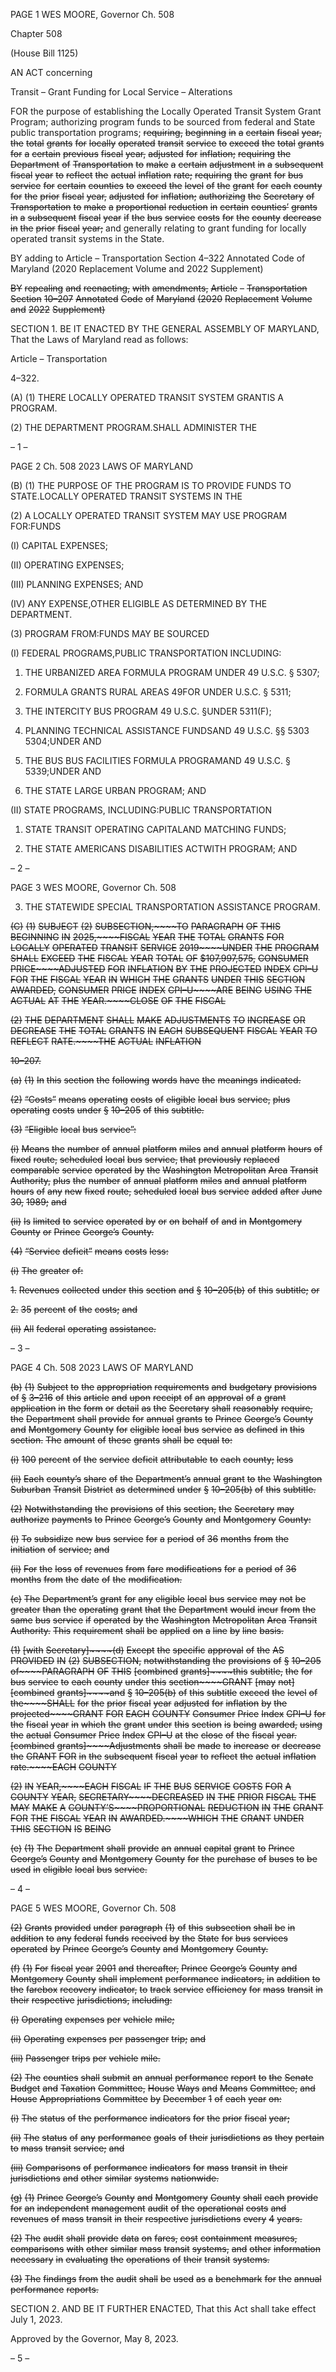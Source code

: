 PAGE 1
WES MOORE, Governor Ch. 508

Chapter 508

(House Bill 1125)

AN ACT concerning

Transit – Grant Funding for Local Service – Alterations

FOR the purpose of establishing the Locally Operated Transit System Grant Program;
authorizing program funds to be sourced from federal and State public
transportation programs; ~~requiring,~~ ~~beginning~~ ~~in~~ ~~a~~ ~~certain~~ ~~fiscal~~ ~~year,~~ ~~the~~ ~~total~~
~~grants~~ ~~for~~ ~~locally~~ ~~operated~~ ~~transit~~ ~~service~~ ~~to~~ ~~exceed~~ ~~the~~ ~~total~~ ~~grants~~ ~~for~~ ~~a~~ ~~certain~~
~~previous~~ ~~fiscal~~ ~~year,~~ ~~adjusted~~ ~~for~~ ~~inflation;~~ ~~requiring~~ ~~the~~ ~~Department~~ ~~of~~
~~Transportation~~ ~~to~~ ~~make~~ ~~a~~ ~~certain~~ ~~adjustment~~ ~~in~~ ~~a~~ ~~subsequent~~ ~~fiscal~~ ~~year~~ ~~to~~ ~~reflect~~
~~the~~ ~~actual~~ ~~inflation~~ ~~rate;~~ ~~requiring~~ ~~the~~ ~~grant~~ ~~for~~ ~~bus~~ ~~service~~ ~~for~~ ~~certain~~ ~~counties~~ ~~to~~
~~exceed~~ ~~the~~ ~~level~~ ~~of~~ ~~the~~ ~~grant~~ ~~for~~ ~~each~~ ~~county~~ ~~for~~ ~~the~~ ~~prior~~ ~~fiscal~~ ~~year,~~ ~~adjusted~~ ~~for~~
~~inflation;~~ ~~authorizing~~ ~~the~~ ~~Secretary~~ ~~of~~ ~~Transportation~~ ~~to~~ ~~make~~ ~~a~~ ~~proportional~~
~~reduction~~ ~~in~~ ~~certain~~ ~~counties’~~ ~~grants~~ ~~in~~ ~~a~~ ~~subsequent~~ ~~fiscal~~ ~~year~~ ~~if~~ ~~the~~ ~~bus~~ ~~service~~
~~costs~~ ~~for~~ ~~the~~ ~~county~~ ~~decrease~~ ~~in~~ ~~the~~ ~~prior~~ ~~fiscal~~ ~~year;~~ and generally relating to grant
funding for locally operated transit systems in the State.

BY adding to
Article – Transportation
Section 4–322
Annotated Code of Maryland
(2020 Replacement Volume and 2022 Supplement)

~~BY~~ ~~repealing~~ ~~and~~ ~~reenacting,~~ ~~with~~ ~~amendments,~~
~~Article~~ ~~–~~ ~~Transportation~~
~~Section~~ ~~10–207~~
~~Annotated~~ ~~Code~~ ~~of~~ ~~Maryland~~
~~(2020~~ ~~Replacement~~ ~~Volume~~ ~~and~~ ~~2022~~ ~~Supplement)~~

SECTION 1. BE IT ENACTED BY THE GENERAL ASSEMBLY OF MARYLAND,
That the Laws of Maryland read as follows:

Article – Transportation

4–322.

(A) (1) THERE LOCALLY OPERATED TRANSIT SYSTEM GRANTIS A
PROGRAM.

(2) THE DEPARTMENT PROGRAM.SHALL ADMINISTER THE

– 1 –

PAGE 2
Ch. 508 2023 LAWS OF MARYLAND

(B) (1) THE PURPOSE OF THE PROGRAM IS TO PROVIDE FUNDS TO
STATE.LOCALLY OPERATED TRANSIT SYSTEMS IN THE

(2) A LOCALLY OPERATED TRANSIT SYSTEM MAY USE PROGRAM
FOR:FUNDS

(I) CAPITAL EXPENSES;

(II) OPERATING EXPENSES;

(III) PLANNING EXPENSES; AND

(IV) ANY EXPENSE,OTHER ELIGIBLE AS DETERMINED BY THE
DEPARTMENT.

(3) PROGRAM FROM:FUNDS MAY BE SOURCED

(I) FEDERAL PROGRAMS,PUBLIC TRANSPORTATION
INCLUDING:

1. THE URBANIZED AREA FORMULA PROGRAM UNDER
49 U.S.C. § 5307;

2. FORMULA GRANTS RURAL AREAS 49FOR UNDER
U.S.C. § 5311;

3. THE INTERCITY BUS PROGRAM 49 U.S.C. §UNDER
5311(F);

4. PLANNING TECHNICAL ASSISTANCE FUNDSAND
49 U.S.C. §§ 5303 5304;UNDER AND

5. THE BUS BUS FACILITIES FORMULA PROGRAMAND
49 U.S.C. § 5339;UNDER AND

6. THE STATE LARGE URBAN PROGRAM; AND

(II) STATE PROGRAMS, INCLUDING:PUBLIC TRANSPORTATION

1. STATE TRANSIT OPERATING CAPITALAND
MATCHING FUNDS;

2. THE STATE AMERICANS DISABILITIES ACTWITH
PROGRAM; AND

– 2 –

PAGE 3
WES MOORE, Governor Ch. 508

3. THE STATEWIDE SPECIAL TRANSPORTATION
ASSISTANCE PROGRAM.

~~(C)~~ ~~(1)~~ ~~SUBJECT~~ ~~(2)~~ ~~SUBSECTION,~~~~TO~~ ~~PARAGRAPH~~ ~~OF~~ ~~THIS~~ ~~BEGINNING~~ ~~IN~~
~~2025,~~~~FISCAL~~ ~~YEAR~~ ~~THE~~ ~~TOTAL~~ ~~GRANTS~~ ~~FOR~~ ~~LOCALLY~~ ~~OPERATED~~ ~~TRANSIT~~ ~~SERVICE~~
~~2019~~~~UNDER~~ ~~THE~~ ~~PROGRAM~~ ~~SHALL~~ ~~EXCEED~~ ~~THE~~ ~~FISCAL~~ ~~YEAR~~ ~~TOTAL~~ ~~OF~~
~~$107,997,575,~~ ~~CONSUMER~~ ~~PRICE~~~~ADJUSTED~~ ~~FOR~~ ~~INFLATION~~ ~~BY~~ ~~THE~~ ~~PROJECTED~~
~~INDEX~~ ~~CPI–U~~ ~~FOR~~ ~~THE~~ ~~FISCAL~~ ~~YEAR~~ ~~IN~~ ~~WHICH~~ ~~THE~~ ~~GRANTS~~ ~~UNDER~~ ~~THIS~~ ~~SECTION~~
~~AWARDED,~~ ~~CONSUMER~~ ~~PRICE~~ ~~INDEX~~ ~~CPI–U~~~~ARE~~ ~~BEING~~ ~~USING~~ ~~THE~~ ~~ACTUAL~~ ~~AT~~ ~~THE~~
~~YEAR.~~~~CLOSE~~ ~~OF~~ ~~THE~~ ~~FISCAL~~

~~(2)~~ ~~THE~~ ~~DEPARTMENT~~ ~~SHALL~~ ~~MAKE~~ ~~ADJUSTMENTS~~ ~~TO~~ ~~INCREASE~~ ~~OR~~
~~DECREASE~~ ~~THE~~ ~~TOTAL~~ ~~GRANTS~~ ~~IN~~ ~~EACH~~ ~~SUBSEQUENT~~ ~~FISCAL~~ ~~YEAR~~ ~~TO~~ ~~REFLECT~~
~~RATE.~~~~THE~~ ~~ACTUAL~~ ~~INFLATION~~

~~10–207.~~

~~(a)~~ ~~(1)~~ ~~In~~ ~~this~~ ~~section~~ ~~the~~ ~~following~~ ~~words~~ ~~have~~ ~~the~~ ~~meanings~~ ~~indicated.~~

~~(2)~~ ~~“Costs”~~ ~~means~~ ~~operating~~ ~~costs~~ ~~of~~ ~~eligible~~ ~~local~~ ~~bus~~ ~~service,~~ ~~plus~~
~~operating~~ ~~costs~~ ~~under~~ ~~§~~ ~~10–205~~ ~~of~~ ~~this~~ ~~subtitle.~~

~~(3)~~ ~~“Eligible~~ ~~local~~ ~~bus~~ ~~service”:~~

~~(i)~~ ~~Means~~ ~~the~~ ~~number~~ ~~of~~ ~~annual~~ ~~platform~~ ~~miles~~ ~~and~~ ~~annual~~ ~~platform~~
~~hours~~ ~~of~~ ~~fixed~~ ~~route,~~ ~~scheduled~~ ~~local~~ ~~bus~~ ~~service,~~ ~~that~~ ~~previously~~ ~~replaced~~ ~~comparable~~
~~service~~ ~~operated~~ ~~by~~ ~~the~~ ~~Washington~~ ~~Metropolitan~~ ~~Area~~ ~~Transit~~ ~~Authority,~~ ~~plus~~ ~~the~~ ~~number~~
~~of~~ ~~annual~~ ~~platform~~ ~~miles~~ ~~and~~ ~~annual~~ ~~platform~~ ~~hours~~ ~~of~~ ~~any~~ ~~new~~ ~~fixed~~ ~~route,~~ ~~scheduled~~ ~~local~~
~~bus~~ ~~service~~ ~~added~~ ~~after~~ ~~June~~ ~~30,~~ ~~1989;~~ ~~and~~

~~(ii)~~ ~~Is~~ ~~limited~~ ~~to~~ ~~service~~ ~~operated~~ ~~by~~ ~~or~~ ~~on~~ ~~behalf~~ ~~of~~ ~~and~~ ~~in~~
~~Montgomery~~ ~~County~~ ~~or~~ ~~Prince~~ ~~George’s~~ ~~County.~~

~~(4)~~ ~~“Service~~ ~~deficit”~~ ~~means~~ ~~costs~~ ~~less:~~

~~(i)~~ ~~The~~ ~~greater~~ ~~of:~~

~~1.~~ ~~Revenues~~ ~~collected~~ ~~under~~ ~~this~~ ~~section~~ ~~and~~ ~~§~~ ~~10–205(b)~~ ~~of~~
~~this~~ ~~subtitle;~~ ~~or~~

~~2.~~ ~~35~~ ~~percent~~ ~~of~~ ~~the~~ ~~costs;~~ ~~and~~

~~(ii)~~ ~~All~~ ~~federal~~ ~~operating~~ ~~assistance.~~

– 3 –

PAGE 4
Ch. 508 2023 LAWS OF MARYLAND

~~(b)~~ ~~(1)~~ ~~Subject~~ ~~to~~ ~~the~~ ~~appropriation~~ ~~requirements~~ ~~and~~ ~~budgetary~~ ~~provisions~~ ~~of~~
~~§~~ ~~3–216~~ ~~of~~ ~~this~~ ~~article~~ ~~and~~ ~~upon~~ ~~receipt~~ ~~of~~ ~~an~~ ~~approval~~ ~~of~~ ~~a~~ ~~grant~~ ~~application~~ ~~in~~ ~~the~~ ~~form~~ ~~or~~
~~detail~~ ~~as~~ ~~the~~ ~~Secretary~~ ~~shall~~ ~~reasonably~~ ~~require,~~ ~~the~~ ~~Department~~ ~~shall~~ ~~provide~~ ~~for~~ ~~annual~~
~~grants~~ ~~to~~ ~~Prince~~ ~~George’s~~ ~~County~~ ~~and~~ ~~Montgomery~~ ~~County~~ ~~for~~ ~~eligible~~ ~~local~~ ~~bus~~ ~~service~~ ~~as~~
~~defined~~ ~~in~~ ~~this~~ ~~section.~~ ~~The~~ ~~amount~~ ~~of~~ ~~these~~ ~~grants~~ ~~shall~~ ~~be~~ ~~equal~~ ~~to:~~

~~(i)~~ ~~100~~ ~~percent~~ ~~of~~ ~~the~~ ~~service~~ ~~deficit~~ ~~attributable~~ ~~to~~ ~~each~~ ~~county;~~ ~~less~~

~~(ii)~~ ~~Each~~ ~~county’s~~ ~~share~~ ~~of~~ ~~the~~ ~~Department’s~~ ~~annual~~ ~~grant~~ ~~to~~ ~~the~~
~~Washington~~ ~~Suburban~~ ~~Transit~~ ~~District~~ ~~as~~ ~~determined~~ ~~under~~ ~~§~~ ~~10–205(b)~~ ~~of~~ ~~this~~ ~~subtitle.~~

~~(2)~~ ~~Notwithstanding~~ ~~the~~ ~~provisions~~ ~~of~~ ~~this~~ ~~section,~~ ~~the~~ ~~Secretary~~ ~~may~~
~~authorize~~ ~~payments~~ ~~to~~ ~~Prince~~ ~~George’s~~ ~~County~~ ~~and~~ ~~Montgomery~~ ~~County:~~

~~(i)~~ ~~To~~ ~~subsidize~~ ~~new~~ ~~bus~~ ~~service~~ ~~for~~ ~~a~~ ~~period~~ ~~of~~ ~~36~~ ~~months~~ ~~from~~ ~~the~~
~~initiation~~ ~~of~~ ~~service;~~ ~~and~~

~~(ii)~~ ~~For~~ ~~the~~ ~~loss~~ ~~of~~ ~~revenues~~ ~~from~~ ~~fare~~ ~~modifications~~ ~~for~~ ~~a~~ ~~period~~ ~~of~~ ~~36~~
~~months~~ ~~from~~ ~~the~~ ~~date~~ ~~of~~ ~~the~~ ~~modification.~~

~~(c)~~ ~~The~~ ~~Department’s~~ ~~grant~~ ~~for~~ ~~any~~ ~~eligible~~ ~~local~~ ~~bus~~ ~~service~~ ~~may~~ ~~not~~ ~~be~~ ~~greater~~
~~than~~ ~~the~~ ~~operating~~ ~~grant~~ ~~that~~ ~~the~~ ~~Department~~ ~~would~~ ~~incur~~ ~~from~~ ~~the~~ ~~same~~ ~~bus~~ ~~service~~ ~~if~~
~~operated~~ ~~by~~ ~~the~~ ~~Washington~~ ~~Metropolitan~~ ~~Area~~ ~~Transit~~ ~~Authority.~~ ~~This~~ ~~requirement~~ ~~shall~~
~~be~~ ~~applied~~ ~~on~~ ~~a~~ ~~line~~ ~~by~~ ~~line~~ ~~basis.~~

~~(1)~~ ~~[with~~ ~~Secretary]~~~~(d)~~ ~~Except~~ ~~the~~ ~~specific~~ ~~approval~~ ~~of~~ ~~the~~ ~~AS~~ ~~PROVIDED~~ ~~IN~~
~~(2)~~ ~~SUBSECTION,~~ ~~notwithstanding~~ ~~the~~ ~~provisions~~ ~~of~~ ~~§~~ ~~10–205~~ ~~of~~~~PARAGRAPH~~ ~~OF~~ ~~THIS~~
~~[combined~~ ~~grants]~~~~this~~ ~~subtitle,~~ ~~the~~ ~~for~~ ~~bus~~ ~~service~~ ~~to~~ ~~each~~ ~~county~~ ~~under~~ ~~this~~ ~~section~~~~GRANT~~
~~[may~~ ~~not]~~ ~~[combined~~ ~~grants]~~~~and~~ ~~§~~ ~~10–205(b)~~ ~~of~~ ~~this~~ ~~subtitle~~ ~~exceed~~ ~~the~~ ~~level~~ ~~of~~ ~~the~~~~SHALL~~
~~for~~ ~~the~~ ~~prior~~ ~~fiscal~~ ~~year~~ ~~adjusted~~ ~~for~~ ~~inflation~~ ~~by~~ ~~the~~ ~~projected~~~~GRANT~~ ~~FOR~~ ~~EACH~~ ~~COUNTY~~
~~Consumer~~ ~~Price~~ ~~Index~~ ~~CPI–U~~ ~~for~~ ~~the~~ ~~fiscal~~ ~~year~~ ~~in~~ ~~which~~ ~~the~~ ~~grant~~ ~~under~~ ~~this~~ ~~section~~ ~~is~~
~~being~~ ~~awarded,~~ ~~using~~ ~~the~~ ~~actual~~ ~~Consumer~~ ~~Price~~ ~~Index~~ ~~CPI–U~~ ~~at~~ ~~the~~ ~~close~~ ~~of~~ ~~the~~ ~~fiscal~~ ~~year.~~
~~[combined~~ ~~grants]~~~~Adjustments~~ ~~shall~~ ~~be~~ ~~made~~ ~~to~~ ~~increase~~ ~~or~~ ~~decrease~~ ~~the~~ ~~GRANT~~ ~~FOR~~
~~in~~ ~~the~~ ~~subsequent~~ ~~fiscal~~ ~~year~~ ~~to~~ ~~reflect~~ ~~the~~ ~~actual~~ ~~inflation~~ ~~rate.~~~~EACH~~ ~~COUNTY~~

~~(2)~~ ~~IN~~ ~~YEAR,~~~~EACH~~ ~~FISCAL~~ ~~IF~~ ~~THE~~ ~~BUS~~ ~~SERVICE~~ ~~COSTS~~ ~~FOR~~ ~~A~~ ~~COUNTY~~
~~YEAR,~~ ~~SECRETARY~~~~DECREASED~~ ~~IN~~ ~~THE~~ ~~PRIOR~~ ~~FISCAL~~ ~~THE~~ ~~MAY~~ ~~MAKE~~ ~~A~~
~~COUNTY’S~~~~PROPORTIONAL~~ ~~REDUCTION~~ ~~IN~~ ~~THE~~ ~~GRANT~~ ~~FOR~~ ~~THE~~ ~~FISCAL~~ ~~YEAR~~ ~~IN~~
~~AWARDED.~~~~WHICH~~ ~~THE~~ ~~GRANT~~ ~~UNDER~~ ~~THIS~~ ~~SECTION~~ ~~IS~~ ~~BEING~~

~~(e)~~ ~~(1)~~ ~~The~~ ~~Department~~ ~~shall~~ ~~provide~~ ~~an~~ ~~annual~~ ~~capital~~ ~~grant~~ ~~to~~ ~~Prince~~
~~George’s~~ ~~County~~ ~~and~~ ~~Montgomery~~ ~~County~~ ~~for~~ ~~the~~ ~~purchase~~ ~~of~~ ~~buses~~ ~~to~~ ~~be~~ ~~used~~ ~~in~~ ~~eligible~~
~~local~~ ~~bus~~ ~~service.~~

– 4 –

PAGE 5
WES MOORE, Governor Ch. 508

~~(2)~~ ~~Grants~~ ~~provided~~ ~~under~~ ~~paragraph~~ ~~(1)~~ ~~of~~ ~~this~~ ~~subsection~~ ~~shall~~ ~~be~~ ~~in~~
~~addition~~ ~~to~~ ~~any~~ ~~federal~~ ~~funds~~ ~~received~~ ~~by~~ ~~the~~ ~~State~~ ~~for~~ ~~bus~~ ~~services~~ ~~operated~~ ~~by~~ ~~Prince~~
~~George’s~~ ~~County~~ ~~and~~ ~~Montgomery~~ ~~County.~~

~~(f)~~ ~~(1)~~ ~~For~~ ~~fiscal~~ ~~year~~ ~~2001~~ ~~and~~ ~~thereafter,~~ ~~Prince~~ ~~George’s~~ ~~County~~ ~~and~~
~~Montgomery~~ ~~County~~ ~~shall~~ ~~implement~~ ~~performance~~ ~~indicators,~~ ~~in~~ ~~addition~~ ~~to~~ ~~the~~ ~~farebox~~
~~recovery~~ ~~indicator,~~ ~~to~~ ~~track~~ ~~service~~ ~~efficiency~~ ~~for~~ ~~mass~~ ~~transit~~ ~~in~~ ~~their~~ ~~respective~~
~~jurisdictions,~~ ~~including:~~

~~(i)~~ ~~Operating~~ ~~expenses~~ ~~per~~ ~~vehicle~~ ~~mile;~~

~~(ii)~~ ~~Operating~~ ~~expenses~~ ~~per~~ ~~passenger~~ ~~trip;~~ ~~and~~

~~(iii)~~ ~~Passenger~~ ~~trips~~ ~~per~~ ~~vehicle~~ ~~mile.~~

~~(2)~~ ~~The~~ ~~counties~~ ~~shall~~ ~~submit~~ ~~an~~ ~~annual~~ ~~performance~~ ~~report~~ ~~to~~ ~~the~~ ~~Senate~~
~~Budget~~ ~~and~~ ~~Taxation~~ ~~Committee,~~ ~~House~~ ~~Ways~~ ~~and~~ ~~Means~~ ~~Committee,~~ ~~and~~ ~~House~~
~~Appropriations~~ ~~Committee~~ ~~by~~ ~~December~~ ~~1~~ ~~of~~ ~~each~~ ~~year~~ ~~on:~~

~~(i)~~ ~~The~~ ~~status~~ ~~of~~ ~~the~~ ~~performance~~ ~~indicators~~ ~~for~~ ~~the~~ ~~prior~~ ~~fiscal~~ ~~year;~~

~~(ii)~~ ~~The~~ ~~status~~ ~~of~~ ~~any~~ ~~performance~~ ~~goals~~ ~~of~~ ~~their~~ ~~jurisdictions~~ ~~as~~ ~~they~~
~~pertain~~ ~~to~~ ~~mass~~ ~~transit~~ ~~service;~~ ~~and~~

~~(iii)~~ ~~Comparisons~~ ~~of~~ ~~performance~~ ~~indicators~~ ~~for~~ ~~mass~~ ~~transit~~ ~~in~~ ~~their~~
~~jurisdictions~~ ~~and~~ ~~other~~ ~~similar~~ ~~systems~~ ~~nationwide.~~

~~(g)~~ ~~(1)~~ ~~Prince~~ ~~George’s~~ ~~County~~ ~~and~~ ~~Montgomery~~ ~~County~~ ~~shall~~ ~~each~~ ~~provide~~ ~~for~~
~~an~~ ~~independent~~ ~~management~~ ~~audit~~ ~~of~~ ~~the~~ ~~operational~~ ~~costs~~ ~~and~~ ~~revenues~~ ~~of~~ ~~mass~~ ~~transit~~ ~~in~~
~~their~~ ~~respective~~ ~~jurisdictions~~ ~~every~~ ~~4~~ ~~years.~~

~~(2)~~ ~~The~~ ~~audit~~ ~~shall~~ ~~provide~~ ~~data~~ ~~on~~ ~~fares,~~ ~~cost~~ ~~containment~~ ~~measures,~~
~~comparisons~~ ~~with~~ ~~other~~ ~~similar~~ ~~mass~~ ~~transit~~ ~~systems,~~ ~~and~~ ~~other~~ ~~information~~ ~~necessary~~ ~~in~~
~~evaluating~~ ~~the~~ ~~operations~~ ~~of~~ ~~their~~ ~~transit~~ ~~systems.~~

~~(3)~~ ~~The~~ ~~findings~~ ~~from~~ ~~the~~ ~~audit~~ ~~shall~~ ~~be~~ ~~used~~ ~~as~~ ~~a~~ ~~benchmark~~ ~~for~~ ~~the~~ ~~annual~~
~~performance~~ ~~reports.~~

SECTION 2. AND BE IT FURTHER ENACTED, That this Act shall take effect July
1, 2023.

Approved by the Governor, May 8, 2023.

– 5 –